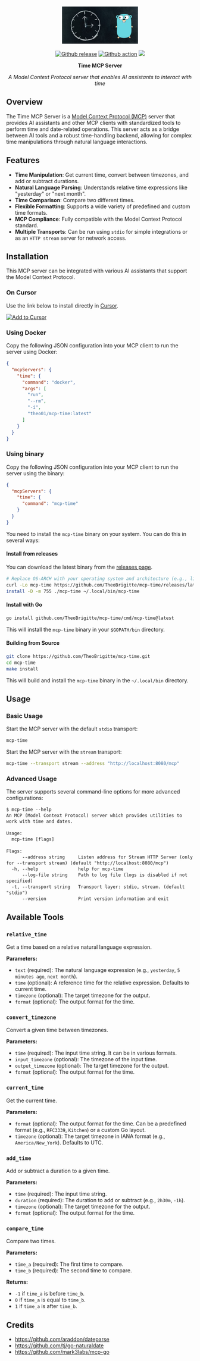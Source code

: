 <p align="center">
    <img src="assets/mcp-time.png" alt="MCP time logo" height="100px">
</p>

<div align="center">

<a href="https://github.com/TheoBrigitte/mcp-time/releases"><img src="https://img.shields.io/github/release/TheoBrigitte/mcp-time.svg" alt="Github release"></a>
<a href="https://github.com/TheoBrigitte/mcp-time/actions/workflows/go.yaml"><img src="https://github.com/TheoBrigitte/mcp-time/actions/workflows/go.yaml/badge.svg?branch=main" alt="Github action"></a>
<a href="https://pkg.go.dev/github.com/TheoBrigitte/mcp-time"><img src="https://pkg.go.dev/badge/github.com/TheoBrigitte/mcp-time.svg)](https://pkg.go.dev/github.com/TheoBrigitte/mcp-time"></a>

<strong>Time MCP Server</strong>

*A Model Context Protocol server that enables AI assistants to interact with time*

</div>

## Overview

The Time MCP Server is a [Model Context Protocol (MCP)](https://github.com/modelcontextprotocol) server that provides AI assistants and other MCP clients with standardized tools to perform time and date-related operations. This server acts as a bridge between AI tools and a robust time-handling backend, allowing for complex time manipulations through natural language interactions.

## Features

- **Time Manipulation**: Get current time, convert between timezones, and add or subtract durations.
- **Natural Language Parsing**: Understands relative time expressions like "yesterday" or "next month".
- **Time Comparison**: Compare two different times.
- **Flexible Formatting**: Supports a wide variety of predefined and custom time formats.
- **MCP Compliance**: Fully compatible with the Model Context Protocol standard.
- **Multiple Transports**: Can be run using `stdio` for simple integrations or as an `HTTP stream` server for network access.

## Installation

This MCP server can be integrated with various AI assistants that support the Model Context Protocol.

### On Cursor

Use the link below to install directly in [Cursor](https://cursor.com).

<a href="cursor://anysphere.cursor-deeplink/mcp/install?name=time&config=eyJjb21tYW5kIjoiZG9ja2VyIiwiYXJncyI6WyJydW4iLCItLXJtIiwiLWkiLCJ0aGVvMDEvbWNwLXRpbWU6bGF0ZXN0Il19">
<picture>
  <source media="(prefers-color-scheme: dark)" srcset="https://cursor.com/deeplink/mcp-install-dark.svg">
  <source media="(prefers-color-scheme: light)" srcset="https://cursor.com/deeplink/mcp-install-light.svg">
  <img alt="Add to Cursor" src="https://cursor.com/deeplink/mcp-install-light.svg" width="200">
</picture>
</a>

### Using Docker

Copy the following JSON configuration into your MCP client to run the server using Docker:

```json
{
  "mcpServers": {
    "time": {
      "command": "docker",
      "args": [
        "run",
        "--rm",
        "-i",
        "theo01/mcp-time:latest"
      ]
    }
  }
}
```

### Using binary

Copy the following JSON configuration into your MCP client to run the server using the binary:

```json
{
  "mcpServers": {
    "time": {
      "command": "mcp-time"
    }
  }
}
```

You need to install the `mcp-time` binary on your system. You can do this in several ways:

#### Install from releases

You can download the latest binary from the [releases page](https://github.com/TheoBrigitte/mcp-time/releases).

```bash
# Replace OS-ARCH with your operating system and architecture (e.g., linux-amd64, darwin-arm64)
curl -Lo mcp-time https://github.com/TheoBrigitte/mcp-time/releases/latest/download/mcp-time.OS-ARCH
install -D -m 755 ./mcp-time ~/.local/bin/mcp-time
```

#### Install with Go

```bash
go install github.com/TheoBrigitte/mcp-time/cmd/mcp-time@latest
```

This will install the `mcp-time` binary in your `$GOPATH/bin` directory.

#### Building from Source

```bash
git clone https://github.com/TheoBrigitte/mcp-time.git
cd mcp-time
make install
```

This will build and install the `mcp-time` binary in the `~/.local/bin` directory.

## Usage

### Basic Usage

Start the MCP server with the default `stdio` transport:

```bash
mcp-time
```

Start the MCP server with the `stream` transport:

```bash
mcp-time --transport stream --address "http://localhost:8080/mcp"
```

### Advanced Usage

The server supports several command-line options for more advanced configurations:

```
$ mcp-time --help
An MCP (Model Context Protocol) server which provides utilities to work with time and dates.

Usage:
  mcp-time [flags]

Flags:
      --address string     Listen address for Stream HTTP Server (only for --transport stream) (default "http://localhost:8080/mcp")
  -h, --help               help for mcp-time
      --log-file string    Path to log file (logs is disabled if not specified)
  -t, --transport string   Transport layer: stdio, stream. (default "stdio")
      --version            Print version information and exit
```

## Available Tools

### `relative_time`

Get a time based on a relative natural language expression.

**Parameters:**
- `text` (required): The natural language expression (e.g., `yesterday`, `5 minutes ago`, `next month`).
- `time` (optional): A reference time for the relative expression. Defaults to current time.
- `timezone` (optional): The target timezone for the output.
- `format` (optional): The output format for the time.

### `convert_timezone`

Convert a given time between timezones.

**Parameters:**
- `time` (required): The input time string. It can be in various formats.
- `input_timezone` (optional): The timezone of the input time.
- `output_timezone` (optional): The target timezone for the output.
- `format` (optional): The output format for the time.

### `current_time`

Get the current time.

**Parameters:**
- `format` (optional): The output format for the time. Can be a predefined format (e.g., `RFC3339`, `Kitchen`) or a custom Go layout.
- `timezone` (optional): The target timezone in IANA format (e.g., `America/New_York`). Defaults to UTC.

### `add_time`

Add or subtract a duration to a given time.

**Parameters:**
- `time` (required): The input time string.
- `duration` (required): The duration to add or subtract (e.g., `2h30m`, `-1h`).
- `timezone` (optional): The target timezone for the output.
- `format` (optional): The output format for the time.

### `compare_time`

Compare two times.

**Parameters:**
- `time_a` (required): The first time to compare.
- `time_b` (required): The second time to compare.

**Returns:**
- `-1` if `time_a` is before `time_b`.
- `0` if `time_a` is equal to `time_b`.
- `1` if `time_a` is after `time_b`.

## Credits

- https://github.com/araddon/dateparse
- https://github.com/tj/go-naturaldate
- https://github.com/mark3labs/mcp-go
